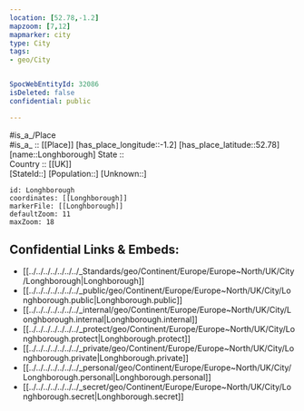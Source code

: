 ```yaml
---
location: [52.78,-1.2] 
mapzoom: [7,12] 
mapmarker: city 
type: City
tags:
- geo/City


SpocWebEntityId: 32086
isDeleted: false
confidential: public

---
```

#is_a_/Place  
#is_a_ :: [[Place]] 
[has_place_longitude::-1.2] 
[has_place_latitude::52.78] 
[name::Longhborough] 
State ::  
Country :: [[UK]]  
[StateId::] 
[Population::] 
[Unknown::] 


```leaflet
id: Longhborough
coordinates: [[Longhborough]] 
markerFile: [[Longhborough]] 
defaultZoom: 11 
maxZoom: 18
```


## Confidential Links & Embeds: 
- [[../../../../../../../_Standards/geo/Continent/Europe/Europe~North/UK/City/Longhborough|Longhborough]] 
- [[../../../../../../../_public/geo/Continent/Europe/Europe~North/UK/City/Longhborough.public|Longhborough.public]] 
- [[../../../../../../../_internal/geo/Continent/Europe/Europe~North/UK/City/Longhborough.internal|Longhborough.internal]] 
- [[../../../../../../../_protect/geo/Continent/Europe/Europe~North/UK/City/Longhborough.protect|Longhborough.protect]] 
- [[../../../../../../../_private/geo/Continent/Europe/Europe~North/UK/City/Longhborough.private|Longhborough.private]] 
- [[../../../../../../../_personal/geo/Continent/Europe/Europe~North/UK/City/Longhborough.personal|Longhborough.personal]] 
- [[../../../../../../../_secret/geo/Continent/Europe/Europe~North/UK/City/Longhborough.secret|Longhborough.secret]] 
